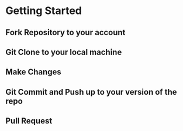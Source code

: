 # Getting Started

## Fork Repository to your account

## Git Clone to your local machine

## Make Changes

## Git Commit and Push up to your version of the repo

## Pull Request